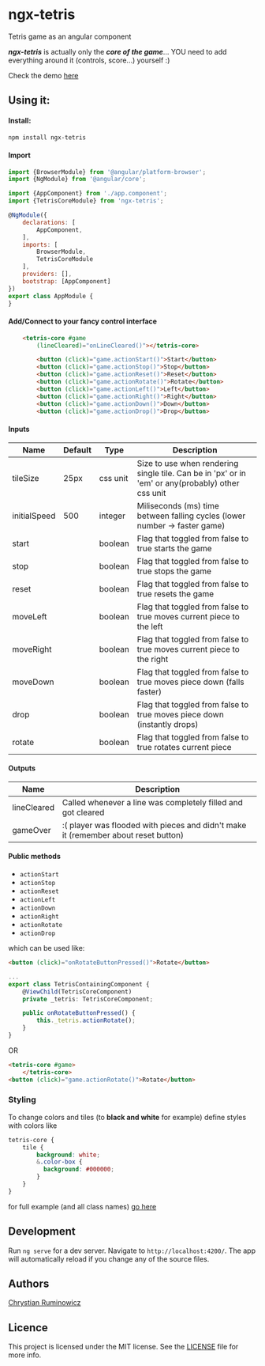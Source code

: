 # ngx-tetris

Tetris game as an angular component

***ngx-tetris*** is actually only the ***core of the game***... YOU need to add everything around it (controls, score...)  yourself :)


Check the demo [here](http://chrum.it/pages/ngx-tetris)

## Using it:
#### Install:
```bash
npm install ngx-tetris
```

#### Import
```javascript
import {BrowserModule} from '@angular/platform-browser';
import {NgModule} from '@angular/core';

import {AppComponent} from './app.component';
import {TetrisCoreModule} from 'ngx-tetris';

@NgModule({
    declarations: [
        AppComponent,
    ],
    imports: [
        BrowserModule,
        TetrisCoreModule
    ],
    providers: [],
    bootstrap: [AppComponent]
})
export class AppModule {
}
```

#### Add/Connect to your fancy control interface
```html
    <tetris-core #game
        (lineCleared)="onLineCleared()"></tetris-core>

        <button (click)="game.actionStart()">Start</button>
        <button (click)="game.actionStop()">Stop</button>
        <button (click)="game.actionReset()">Reset</button>
        <button (click)="game.actionRotate()">Rotate</button>
        <button (click)="game.actionLeft()">Left</button>
        <button (click)="game.actionRight()">Right</button>
        <button (click)="game.actionDown()">Down</button>
        <button (click)="game.actionDrop()">Drop</button>
```

#### Inputs

Name  | Default | Type | Description
--- | --- | --- | ---
tileSize | 25px | css unit | Size to use when rendering single tile. Can be in 'px' or in 'em' or any(probably) other css unit
initialSpeed | 500 | integer | Miliseconds (ms) time between falling cycles (lower number -> faster game)
start | | boolean | Flag that toggled from false to true starts the game
stop | | boolean | Flag that toggled from false to true stops the game
reset | | boolean | Flag that toggled from false to true resets the game
moveLeft | | boolean | Flag that toggled from false to true moves current piece to the left
moveRight | | boolean | Flag that toggled from false to true moves current piece to the right
moveDown | | boolean | Flag that toggled from false to true moves piece down (falls faster)
drop | | boolean | Flag that toggled from false to true moves piece down (instantly drops)
rotate | | boolean | Flag that toggled from false to true rotates current piece

#### Outputs

Name  | Description
--- | ---
lineCleared | Called whenever a line was completely filled and got cleared
gameOver | :( player was flooded with pieces and didn't make it (remember about reset button)

#### Public methods
- `actionStart`
- `actionStop`
- `actionReset`
- `actionLeft`
- `actionDown`
- `actionRight`
- `actionRotate`
- `actionDrop`

which can be used like:
```html
<button (click)="onRotateButtonPressed()">Rotate</button>
```
```typescript
...
export class TetrisContainingComponent {
    @ViewChild(TetrisCoreComponent)
    private _tetris: TetrisCoreComponent;

    public onRotateButtonPressed() {
        this._tetris.actionRotate();
    }
}
```
OR
```html
<tetris-core #game>
    </tetris-core>
<button (click)="game.actionRotate()">Rotate</button>
```

### Styling

To change colors and tiles (to **black and white** for example) define styles with colors like
```scss
tetris-core {
    tile {
        background: white;
        &.color-box {
          background: #000000;
        }
    }
}
```
for full example (and all class names) [go here](https://github.com/chrum/ngx-tetris/blob/master/projects/ngx-tetris-app/src/styles.scss)

## Development


Run `ng serve` for a dev server. Navigate to `http://localhost:4200/`. The app will automatically reload if you change any of the source files.

## Authors

[Chrystian Ruminowicz](http://chrum.it)

## Licence

This project is licensed under the MIT license. See the [LICENSE](LICENSE) file for more info.

